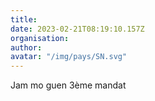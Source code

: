 ```yaml
---
title: 
date: 2023-02-21T08:19:10.157Z
organisation: 
author: 
avatar: "/img/pays/SN.svg"
---
```


Jam mo guen 3ème mandat 